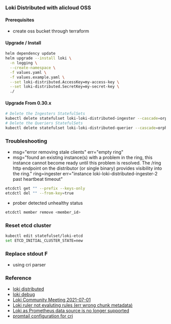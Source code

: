 ### Loki Distributed with alicloud OSS

#### Prerequisites
* create oss bucket through terraform

#### Upgrade / Install
```bash
helm dependency update
helm upgrade --install loki \
  -n logging \
  --create-namespace \
  -f values.yaml \
  -f values.example.yaml \
  --set loki-distributed.AccessKey=my-access-key \
  --set loki-distributed.SecretKey=my-secret-key \
  ./
```

#### Upgrade From 0.30.x
```bash
# Delete the Ingesters StatefulSets
kubectl delete statefulset loki-loki-distributed-ingester --cascade=orphan -n logging
# Delete the Queriers StatefulSets
kubectl delete statefulset loki-loki-distributed-querier --cascade=orphan -n logging
```

### Troubleshooting
* msg="error removing stale clients" err="empty ring"
* msg="found an existing instance(s) with a problem in the ring, this instance cannot become ready until this problem is resolved. The /ring http endpoint on the distributor (or single binary) provides visibility into the ring." ring=ingester err="instance loki-loki-distributed-ingester-2 past heartbeat timeout"
```bash
etcdctl get "" --prefix --keys-only
etcdctl del "" --from-key=true
```
* prober detected unhealthy status
```bash
etcdctl member remove <member_id>
```

### Reset etcd cluster
```bash
kubectl edit statefulset/loki-etcd
set ETCD_INITIAL_CLUSTER_STATE=new
```

### Replace stdout F
* using cri parser

### Reference
* [loki distributed](https://github.com/grafana/helm-charts/tree/main/charts/loki-distributed)
* [loki debug](https://www.jianshu.com/p/6b24340c2cf1)
* [Loki Community Meeting 2021-07-01](https://www.youtube.com/watch?v=ppUrF7OMyks)
* [Loki ruler not evaluting rules (err wrong chunk metadata)](https://github.com/grafana/loki/issues/3609#issuecomment-822168648)
* [Loki as Prometheus data source is no longer supported](https://github.com/grafana/grafana/pull/34650)
* [promtail configuration for cri](https://grafana.com/docs/loki/latest/clients/promtail/configuration/#cri)
